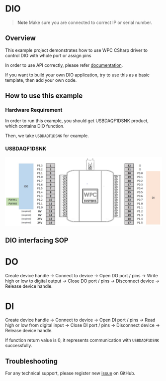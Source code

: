 # DIO
> **Note**
> Make sure you are connected to correct IP or serial number.

## Overview

This example project demonstrates how to use WPC CSharp driver to control DIO with whole port or assign pins

In order to use API correctly, please refer [documentation](https://wpc-systems-ltd.github.io/WPC_CSharp_driver_release/).

If you want to build your own DIO application, try to use this as a basic template, then add your own code.

## How to use this example

### Hardware Requirement

In order to run this example, you should get USBDAQF1DSNK product, which contains DIO function.

Then, we take `USBDAQF1DSNK` for example.

### USBDAQF1DSNK

<img src="https://github.com/WPC-Systems-Ltd/WPC_CSharp_driver_release/blob/main/Reference/Pinouts/pinout-USBDAQF1DSNK.JPG" alt="drawing" width="600"/>

## DIO interfacing SOP

# DO
Create device handle -> Connect to device -> Open DO port / pins -> Write high or low to digital output -> Close DO port / pins -> Disconnect device -> Release device handle.

# DI
Create device handle -> Connect to device -> Open DI port / pins -> Read high or low from digital input -> Close DI port / pins -> Disconnect device -> Release device handle.

If function return value is 0, it represents communication with `USBDAQF1DSNK` successfully.

## Troubleshooting

For any technical support, please register new [issue](https://github.com/WPC-Systems-Ltd/WPC_CSharp_driver_release/issues) on GitHub.